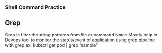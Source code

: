 ### Shell Command Practice
## Grep
Grep is filter the string patterns from file or command 
Note:: Mostly help in Devops tool to monitor the status/event of application using grep pipeline with grep
ex: kubectl get pod | grep "sample"

